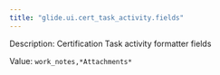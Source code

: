 ```yaml
---
title: "glide.ui.cert_task_activity.fields"
---
```


Description: Certification Task activity formatter fields

Value: `work_notes,*Attachments*`